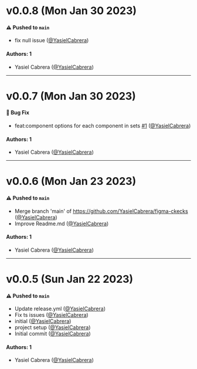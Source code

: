 # v0.0.8 (Mon Jan 30 2023)

#### ⚠️ Pushed to `main`

- fix null issue ([@YasielCabrera](https://github.com/YasielCabrera))

#### Authors: 1

- Yasiel Cabrera ([@YasielCabrera](https://github.com/YasielCabrera))

---

# v0.0.7 (Mon Jan 30 2023)

#### 🐛 Bug Fix

- feat:component options for each component in sets [#1](https://github.com/YasielCabrera/storybook-addon-figma-comparator/pull/1) ([@YasielCabrera](https://github.com/YasielCabrera))

#### Authors: 1

- Yasiel Cabrera ([@YasielCabrera](https://github.com/YasielCabrera))

---

# v0.0.6 (Mon Jan 23 2023)

#### ⚠️ Pushed to `main`

- Merge branch 'main' of https://github.com/YasielCabrera/figma-ckecks ([@YasielCabrera](https://github.com/YasielCabrera))
- Improve Readme.md ([@YasielCabrera](https://github.com/YasielCabrera))

#### Authors: 1

- Yasiel Cabrera ([@YasielCabrera](https://github.com/YasielCabrera))

---

# v0.0.5 (Sun Jan 22 2023)

#### ⚠️ Pushed to `main`

- Update release.yml ([@YasielCabrera](https://github.com/YasielCabrera))
- Fix ts issues ([@YasielCabrera](https://github.com/YasielCabrera))
- initial ([@YasielCabrera](https://github.com/YasielCabrera))
- project setup ([@YasielCabrera](https://github.com/YasielCabrera))
- Initial commit ([@YasielCabrera](https://github.com/YasielCabrera))

#### Authors: 1

- Yasiel Cabrera ([@YasielCabrera](https://github.com/YasielCabrera))
